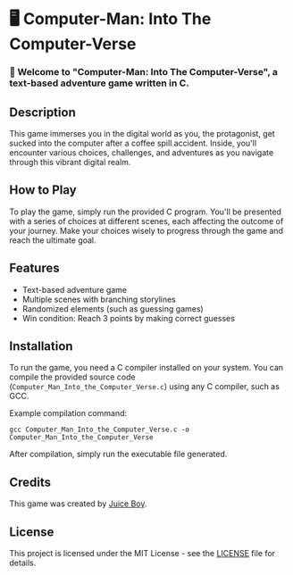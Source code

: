 # 🖥️ Computer-Man: Into The Computer-Verse

### 👋 Welcome to "Computer-Man: Into The Computer-Verse", a text-based adventure game written in C.

## Description

This game immerses you in the digital world as you, the protagonist, get sucked into the computer after a coffee spill accident. Inside, you'll encounter various choices, challenges, and adventures as you navigate through this vibrant digital realm.

## How to Play

To play the game, simply run the provided C program. You'll be presented with a series of choices at different scenes, each affecting the outcome of your journey. Make your choices wisely to progress through the game and reach the ultimate goal.

## Features

- Text-based adventure game
- Multiple scenes with branching storylines
- Randomized elements (such as guessing games)
- Win condition: Reach 3 points by making correct guesses

## Installation

To run the game, you need a C compiler installed on your system. You can compile the provided source code (`Computer_Man_Into_the_Computer_Verse.c`) using any C compiler, such as GCC.

Example compilation command:
```
gcc Computer_Man_Into_the_Computer_Verse.c -o Computer_Man_Into_the_Computer_Verse
```
After compilation, simply run the executable file generated.

## Credits

This game was created by [Juice Boy](https://github.com/123JUICE-BOY321).

## License

This project is licensed under the MIT License - see the [LICENSE](LICENSE) file for details.
